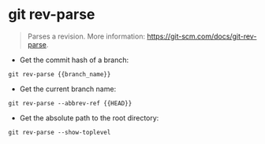 # git rev-parse

> Parses a revision.
> More information: <https://git-scm.com/docs/git-rev-parse>.

- Get the commit hash of a branch:

`git rev-parse {{branch_name}}`

- Get the current branch name:

`git rev-parse --abbrev-ref {{HEAD}}`

- Get the absolute path to the root directory:

`git rev-parse --show-toplevel`
